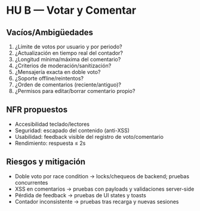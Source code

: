 # HU B — Votar y Comentar

## Vacíos/Ambigüedades
1. ¿Límite de votos por usuario y por periodo?
2. ¿Actualización en tiempo real del contador?
3. ¿Longitud mínima/máxima del comentario?
4. ¿Criterios de moderación/sanitización?
5. ¿Mensajería exacta en doble voto?
6. ¿Soporte offline/reintentos?
7. ¿Orden de comentarios (reciente/antiguo)?
8. ¿Permisos para editar/borrar comentario propio?

## NFR propuestos
- Accesibilidad teclado/lectores
- Seguridad: escapado del contenido (anti-XSS)
- Usabilidad: feedback visible del registro de voto/comentario
- Rendimiento: respuesta ≤ 2s

## Riesgos y mitigación
- Doble voto por race condition → locks/chequeos de backend; pruebas concurrentes
- XSS en comentarios → pruebas con payloads y validaciones server-side
- Pérdida de feedback → pruebas de UI states y toasts
- Contador inconsistente → pruebas tras recarga y nuevas sesiones
